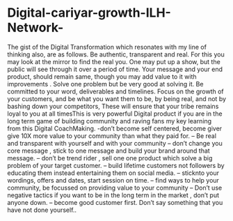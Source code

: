 # Digital-cariyar-growth-ILH-Network-
The gist of the Digital Transformation which resonates with my line of thinking also, are as follows. Be authentic, transparent and real. For this you may look at the mirror to find the real you. One may put up a show, but the public will see through it over a period of time. Your message and your end product, should remain same, though you may add value to it with improvements . Solve one problem but be very good at solving it. Be committed to your word, deliverables and timelines. Focus on the growth of your customers, and be what you want them to be, by being real, and not by bashing down your competitors, These will ensure that your tribe remains loyal to you at all timesThis is very powerful Digital product if you are in the long term game of building community and raving fans my key learning from this Digital CoachMaking. -don’t become self centered, become giver give 10X more value to your community than what they paid for. – Be real and transparent with yourself and with your community – don’t change you core message , stick to one message and build your brand around that message. – don’t be trend rider , sell one one product which solve a big problem of your target customer. – build lifetime customers not followers by educating them instead entertaining them on social media. – sticknto your wordings, offers and dates, start session on time. – find ways to help your community, be focussed on providing value to your community – Don’t use negative tactics if you want to be in the long term in the market , don’t put anyone down. – become good customer first. Don’t say something that you have not done yourself..  
